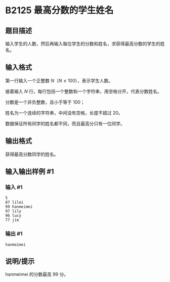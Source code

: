 # B2125 最高分数的学生姓名

## 题目描述

输入学生的人数，然后再输入每位学生的分数和姓名，求获得最高分数的学生的姓名。

## 输入格式

第一行输入一个正整数 $N$（$N \le 100$），表示学生人数。

接着输入 $N$ 行，每行包括一个整数和一个字符串，用空格分开，代表分数姓名。

分数是一个非负整数，且小于等于 $100$；

姓名为一个连续的字符串，中间没有空格，长度不超过 $20$。

数据保证所有同学的姓名都不同，而且最高分只有一位同学。

## 输出格式

获得最高分数同学的姓名。

## 输入输出样例 #1

### 输入 #1

```
5
87 lilei
99 hanmeimei
97 lily
96 lucy
77 jim
```

### 输出 #1

```
hanmeimei
```

## 说明/提示

hanmeimei 的分数最高 $99$ 分。